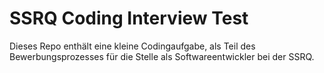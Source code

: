 # SSRQ Coding Interview Test

Dieses Repo enthält eine kleine Codingaufgabe, als Teil des Bewerbungsprozesses für die Stelle als Softwareentwickler bei der SSRQ.